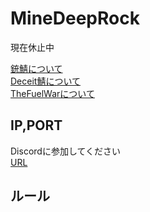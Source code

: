 # MineDeepRock
現在休止中

[銃鯖について](https://minedeeprock.github.io/GunServer)  
[Deceit鯖について](https://minedeeprock.github.io/Deceit)  
[TheFuelWarについて](https://minedeeprock.github.io/TheFuelWar)  


## IP,PORT
Discordに参加してください  
[URL](https://discord.gg/xKRYNBg)


## ルール
